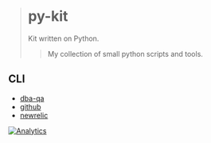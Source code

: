 > # py-kit
>
> Kit written on Python.
> > My collection of small python scripts and tools.

## CLI

- [dba-qa](cmd/dba-qa)
- [github](cmd/github)
- [newrelic](cmd/newrelic)

[![Analytics](https://ga-beacon.appspot.com/UA-109817251-14/py-kit/readme)](https://github.com/igrigorik/ga-beacon)
